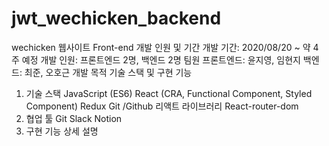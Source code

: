# jwt_wechicken_backend

wechicken 웹사이트 Front-end
개발 인원 및 기간
개발 기간: 2020/08/20 ~ 약 4주 예정
개발 인원: 프론트엔드 2명, 백엔드 2명
팀원
프론트엔드: 윤지영, 임현지
백엔드: 최준, 오호근
개발 목적
기술 스택 및 구현 기능
1. 기술 스택
JavaScript (ES6)
React (CRA, Functional Component, Styled Component)
Redux
Git /Github
리액트 라이브러리
React-router-dom
2. 협업 툴
Git
Slack
Notion
3. 구현 기능 상세 설명
